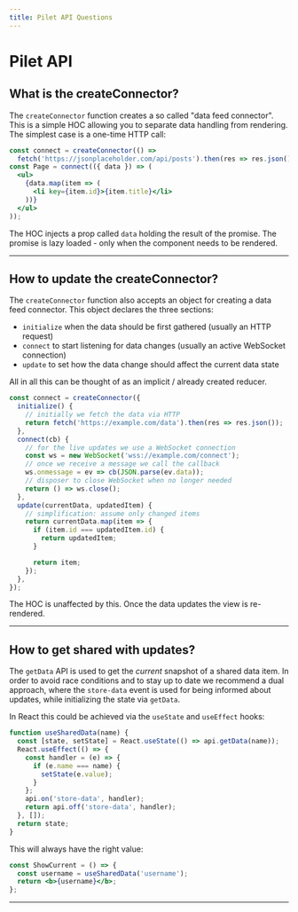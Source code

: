 ```yaml
---
title: Pilet API Questions
---
```


# Pilet API

## What is the createConnector?

The `createConnector` function creates a so called "data feed connector". This is a simple HOC allowing you to separate data handling from rendering. The simplest case is a one-time HTTP call:

```jsx
const connect = createConnector(() =>
  fetch('https://jsonplaceholder.com/api/posts').then(res => res.json()));
const Page = connect(({ data }) => (
  <ul>
    {data.map(item => (
      <li key={item.id}>{item.title}</li>
    ))}
  </ul>
));
```

The HOC injects a prop called `data` holding the result of the promise. The promise is lazy loaded - only when the component needs to be rendered.

---------------------------------------

## How to update the createConnector?

The `createConnector` function also accepts an object for creating a data feed connector. This object declares the three sections:

- `initialize` when the data should be first gathered (usually an HTTP request)
- `connect` to start listening for data changes (usually an active WebSocket connection)
- `update` to set how the data change should affect the current data state

All in all this can be thought of as an implicit / already created reducer.

```ts
const connect = createConnector({
  initialize() {
    // initially we fetch the data via HTTP
    return fetch('https://example.com/data').then(res => res.json());
  },
  connect(cb) {
    // for the live updates we use a WebSocket connection
    const ws = new WebSocket('wss://example.com/connect');
    // once we receive a message we call the callback
    ws.onmessage = ev => cb(JSON.parse(ev.data));
    // disposer to close WebSocket when no longer needed
    return () => ws.close();
  },
  update(currentData, updatedItem) {
    // simplification: assume only changed items
    return currentData.map(item => {
      if (item.id === updatedItem.id) {
        return updatedItem;
      }

      return item;
    });
  },
});
```

The HOC is unaffected by this. Once the data updates the view is re-rendered.

---------------------------------------

## How to get shared with updates?

The `getData` API is used to get the *current* snapshot of a shared data item. In order to avoid race conditions and to stay up to date we recommend a dual approach, where the `store-data` event is used for being informed about updates, while initializing the state via `getData`.

In React this could be achieved via the `useState` and `useEffect` hooks:

```jsx
function useSharedData(name) {
  const [state, setState] = React.useState(() => api.getData(name));
  React.useEffect(() => {
    const handler = (e) => {
      if (e.name === name) {
        setState(e.value);
      }
    };
    api.on('store-data', handler);
    return api.off('store-data', handler);
  }, []);
  return state;
}
```

This will always have the right value:

```jsx
const ShowCurrent = () => {
  const username = useSharedData('username');
  return <b>{username}</b>;
};
```

---------------------------------------
